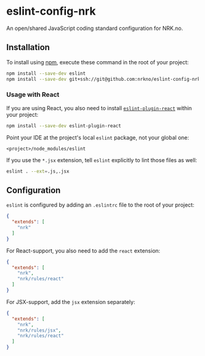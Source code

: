 # eslint-config-nrk

An open/shared JavaScript coding standard configuration for NRK.no.

## Installation

To install using [npm](https://www.npmjs.com), execute these command in the root of your project:

```sh
npm install --save-dev eslint
npm install --save-dev git+ssh://git@github.com:nrkno/eslint-config-nrk.git
```

### Usage with React
If you are using React, you also need to install [`eslint-plugin-react`]() within your project:

```sh
npm install --save-dev eslint-plugin-react
```

Point your IDE at the project's local `eslint` package, not your global one:

`<project>/node_modules/eslint`

If you use the ```*.jsx``` extension, tell `eslint` explicitly to lint those files as well:

```sh
eslint . --ext=.js,.jsx
```

## Configuration

`eslint` is configured by adding an `.eslintrc` file to the root of your project:

```json
{
  "extends": [
    "nrk"
  ]
}
```

For React-support, you also need to add the `react` extension:

```json
{
  "extends": [
    "nrk",
    "nrk/rules/react"
  ]
}
```

For JSX-support, add the `jsx` extension separately:

```json
{
  "extends": [
    "nrk",
    "nrk/rules/jsx",
    "nrk/rules/react"
  ]
}
```
